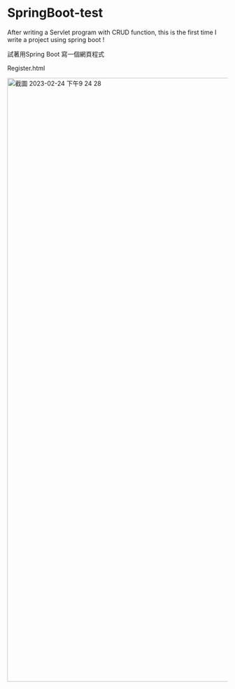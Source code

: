 # SpringBoot-test

After writing a Servlet program with CRUD function, this is the first time I write a project using spring boot !

試著用Spring Boot 寫一個網頁程式 


Register.html

<img width="1381" alt="截圖 2023-02-24 下午9 24 28" src="https://user-images.githubusercontent.com/121842365/221192106-5aebd836-c6d2-4c7a-8370-6f835f4b2c62.png">

